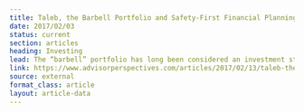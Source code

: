 ```yaml
---
title: Taleb, the Barbell Portfolio and Safety-First Financial Planning
date: 2017/02/03
status: current
section: articles
heading: Investing
lead: The “barbell” portfolio has long been considered an investment strategy.  Recent research illustrates the critical connection between the barbell, core-satellite portfolios and safety-first financial planning
link: https://www.advisorperspectives.com/articles/2017/02/13/taleb-the-barbell-portfolio-and-safety-first-financial-planning
source: external
format_class: article
layout: article-data
---
```



